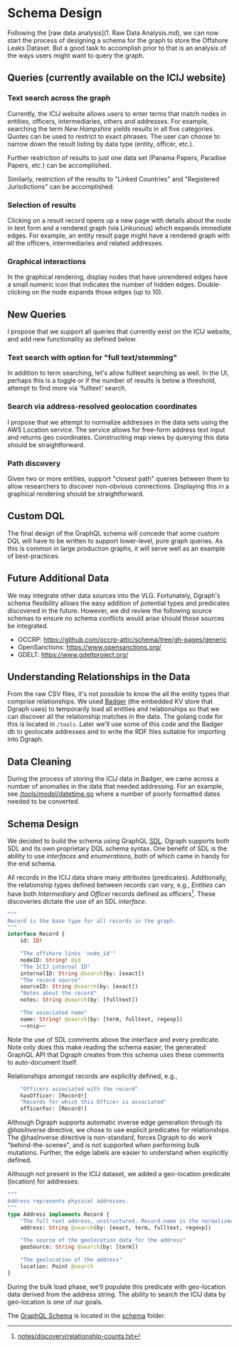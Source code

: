 # Schema Design

Following the [raw data analysis](1. Raw Data Analysis.md), we can now start the process of designing a schema for the graph to store the Offshore Leaks Dataset. But a good task to accomplish prior to that is an analysis of the ways users might want to query the graph.

## Queries (currently available on the ICIJ website)

### Text search across the graph
Currently, the ICIJ website allows users to enter terms that match nodes in entities, officers, intermediaries, others and addresses. For example, searching the term *New Hampshire* yields results in all five categories. Quotes can be used to restrict to exact phrases. The user can choose to narrow down the result listing by data type (entity, officer, etc.).

Further restriction of results to just one data set (Panama Papers, Paradise Papers, etc.) can be accomplished.

Similarly, restriction of the results to "Linked Countries" and "Registered Jurisdictions" can be accomplished.

### Selection of results
Clicking on a result record opens up a new page with details about the node in text form and a rendered graph (via Linkurious) which expands immediate edges. For example, an entity result page might have a rendered graph with all the officers, intermediaries and related addresses.

### Graphical interactions
In the graphical rendering, display nodes that have unrendered edges have a small numeric icon that indicates the number of hidden edges. Double-clicking on the node expands those edges (up to 10).

## New Queries
I propose that we support all queries that currently exist on the ICIJ website, and add new functionality as defined below.

### Text search with option for "full text/stemming"
In addition to term searching, let's allow fulltext searching as well. In the UI, perhaps this is a toggle or if the number of results is below a threshold, attempt to find more via 'fulltext' search.

### Search via address-resolved geolocation coordinates
I propose that we attempt to normalize addresses in the data sets using the AWS Location service. The service allows for free-form address text input and returns geo coordinates.  Constructing map views by querying this data should be straightforward.

### Path discovery
Given two or more entities, support "closest path" queries between them to allow researchers to discover non-obvious connections. Displaying this in a graphical rendering should be straightforward.

## Custom DQL
The final design of the GraphQL schema will concede that some custom DQL will have to be written to support lower-level, pure graph queries. As this is common in large production graphs, it will serve well as an example of best-practices.

## Future Additional Data
We may integrate other data sources into the VLG. Fortunately, Dgraph's schema flexibility allows the easy addition of potential types and predicates discovered in the future. However, we did review the following source schemas to ensure no schema conflicts would arise should those sources be integrated.

- OCCRP: https://github.com/occrp-attic/schema/tree/gh-pages/generic
- OpenSanctions: https://www.opensanctions.org/
- GDELT: https://www.gdeltproject.org/

## Understanding Relationships in the Data
From the raw CSV files, it's not possible to know the all the entity types that comprise relationships. We used [Badger](https://github.com/dgraph-io/badger) (the embedded KV store that Dgraph uses) to temporarily load all entities and relationships so that we can discover all the relationship matches in the data. The golang code for this is located in `/tools`. Later we'll use some of this code and the Badger db to geolocate addresses and to write the RDF files suitable for importing into Dgraph.

## Data Cleaning
During the process of storing the ICIJ data in Badger, we came across a number of anomalies in the data that needed addressing. For an example, see [/tools/model/datetime.go](/tools/model/datetime.go) where a number of poorly formatted dates needed to be converted.

## Schema Design
We decided to build the schema using GraphQL [SDL](https://graphql.org/learn/schema/). Dgraph supports both SDL and its own proprietary DQL schema syntax. One benefit of SDL is the ability to use _interfaces_ and _enumerations_, both of which came in handy for the end schema.

All records in the ICIJ data share many attributes (predicates). Additionally, the relationship types defined between records can vary, e.g., _Entities_ can have both _Intermediary_ and _Officer_ records defined as officers[^1]. These discoveries dictate the use of an SDL _interface_. 

```GraphQL
"""
Record is the base type for all records in the graph.
"""
interface Record {
    id: ID!

    "The offshore links 'node_id'"
    nodeID: String! @id
    "The ICIJ internal ID"
    internalID: String @search(by: [exact])
    "The record source"
    sourceID: String @search(by: [exact])
    "Notes about the record"
    notes: String @search(by: [fulltext])

    "The associated name"
    name: String! @search(by: [term, fulltext, regexp])
    ~~snip~~
```
Note the use of SDL comments above the interface and every predicate. Note only does this make reading the schema easier, the generated GraphQL API that Dgraph creates from this schema uses these comments to auto-document itself.

Relationships amongst records are explicitly defined, e.g.,

```GraphQL
    "Officers associated with the record"
    hasOfficer: [Record!]
    "Records for which this Officer is associated"
    officerFor: [Record!]
```

Although Dgraph supports automatic inverse edge generation through its _@hasInverse_ directive, we chose to use explicit predicates for relationships. The @hasInverse directive is non-standard, forces Dgraph to do work "behind-the-scenes", and is not supported when performing bulk mutations. Further, the edge labels are easier to understand when explicitly defined.

Although not present in the ICIJ dataset, we added a geo-location predicate (location) for addresses:

```GraphQL
"""
Address represents physical addresses.
"""
type Address implements Record {
    "The full text address, unstructured. Record.name is the normalized field"
    address: String @search(by: [exact, term, fulltext, regexp])

    "The source of the geolocation data for the address"
    geoSource: String @search(by: [term])

    "The geolocation of the address"
    location: Point @search
}
```

During the bulk load phase, we'll populate this predicate with geo-location data derived from the address string. The ability to search the ICIJ data by geo-location is one of our goals.

The [GraphQL Schema](/schema/schema.graphql) is located in the [schema](/schema) folder.

[^1]: [notes/discovery/relationship-counts.txt](notes/discovery/relationship-counts.txt)